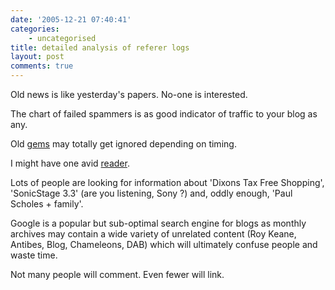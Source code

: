```yaml
---
date: '2005-12-21 07:40:41'
categories:
    - uncategorised
title: detailed analysis of referer logs
layout: post
comments: true
---
```


Old news is like yesterday's papers. No-one is interested.

The chart of failed spammers is as good indicator of traffic to your
blog as any.

Old
[gems](http://www.nbrightside.com/blog/2005/12/19/a-brush-with-west-midlands-constabulary/)
may totally get ignored depending on timing.

I might have one avid [reader](http://oracledoug.com/serendipity/).

Lots of people are looking for information about 'Dixons Tax Free
Shopping', 'SonicStage 3.3' (are you listening, Sony ?) and, oddly
enough, 'Paul Scholes + family'.

Google is a popular but sub-optimal search engine for blogs as monthly
archives may contain a wide variety of unrelated content (Roy Keane,
Antibes, Blog, Chameleons, DAB) which will ultimately confuse people and
waste time.

Not many people will comment. Even fewer will link.
